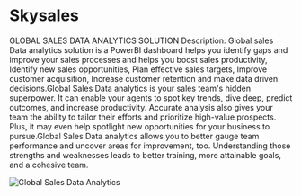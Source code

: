 # Skysales
 GLOBAL SALES DATA ANALYTICS SOLUTION
Description: Global sales Data analytics solution is a PowerBI dashboard helps you identify gaps and improve your sales processes and helps you boost sales productivity, Identify new sales opportunities, Plan effective sales targets, Improve customer acquisition, Increase customer retention and make data driven decisions.Global Sales Data analytics is your sales team's hidden superpower. It can enable your agents to spot key trends, dive deep, predict outcomes, and increase productivity. Accurate analysis also gives your team the ability to tailor their efforts and prioritize high-value prospects. Plus, it may even help spotlight new opportunities for your business to pursue.Global Sales Data analytics allows you to better gauge team performance and uncover areas for improvement, too. Understanding those strengths and weaknesses leads to better training, more attainable goals, and a cohesive team.

 ![Global Sales Data Analytics](https://github.com/adnan1901/Skysales/assets/113238872/14521ec8-0891-4478-954e-dd6fefd3e05e)

